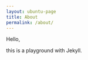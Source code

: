 ```yaml
---
layout: ubuntu-page
title: About
permalink: /about/
---
```


Hello,

this is a playground with Jekyll.